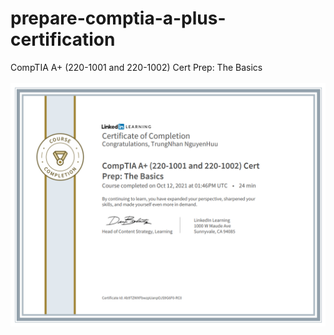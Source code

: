 # prepare-comptia-a-plus-certification
CompTIA A+ (220-1001 and 220-1002) Cert Prep: The Basics
<br />
<br />
<img src="CertificateOfCompletion.png"/>
